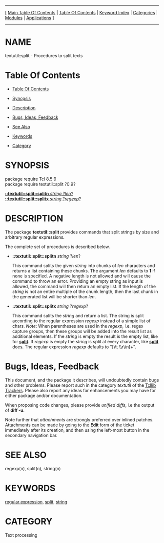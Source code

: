 
[//000000001]: # (textutil::split \- Text and string utilities, macro processing)
[//000000002]: # (Generated from file 'textutil\_split\.man' by tcllib/doctools with format 'markdown')
[//000000003]: # (textutil::split\(n\) 0\.9 tcllib "Text and string utilities, macro processing")

<hr> [ <a href="../../../../toc.md">Main Table Of Contents</a> &#124; <a
href="../../../toc.md">Table Of Contents</a> &#124; <a
href="../../../../index.md">Keyword Index</a> &#124; <a
href="../../../../toc0.md">Categories</a> &#124; <a
href="../../../../toc1.md">Modules</a> &#124; <a
href="../../../../toc2.md">Applications</a> ] <hr>

# NAME

textutil::split \- Procedures to split texts

# <a name='toc'></a>Table Of Contents

  - [Table Of Contents](#toc)

  - [Synopsis](#synopsis)

  - [Description](#section1)

  - [Bugs, Ideas, Feedback](#section2)

  - [See Also](#seealso)

  - [Keywords](#keywords)

  - [Category](#category)

# <a name='synopsis'></a>SYNOPSIS

package require Tcl 8\.5 9  
package require textutil::split ?0\.9?  

[__::textutil::split::splitn__ *string* ?*len*?](#1)  
[__::textutil::split::splitx__ *string* ?*regexp*?](#2)  

# <a name='description'></a>DESCRIPTION

The package __textutil::split__ provides commands that split strings by size
and arbitrary regular expressions\.

The complete set of procedures is described below\.

  - <a name='1'></a>__::textutil::split::splitn__ *string* ?*len*?

    This command splits the given *string* into chunks of *len* characters
    and returns a list containing these chunks\. The argument *len* defaults to
    __1__ if none is specified\. A negative length is not allowed and will
    cause the command to throw an error\. Providing an empty string as input is
    allowed, the command will then return an empty list\. If the length of the
    *string* is not an entire multiple of the chunk length, then the last
    chunk in the generated list will be shorter than *len*\.

  - <a name='2'></a>__::textutil::split::splitx__ *string* ?*regexp*?

    This command splits the *string* and return a list\. The string is split
    according to the regular expression *regexp* instead of a simple list of
    chars\. *Note*: When parentheses are used in the *regexp*, i\.e\. regex
    capture groups, then these groups will be added into the result list as
    additional elements\. If the *string* is empty the result is the empty
    list, like for __[split](\.\./\.\./\.\./\.\./index\.md\#split)__\. If
    *regexp* is empty the *string* is split at every character, like
    __[split](\.\./\.\./\.\./\.\./index\.md\#split)__ does\. The regular expression
    *regexp* defaults to "\[\\\\t \\\\r\\\\n\]\+"\.

# <a name='section2'></a>Bugs, Ideas, Feedback

This document, and the package it describes, will undoubtedly contain bugs and
other problems\. Please report such in the category *textutil* of the [Tcllib
Trackers](http://core\.tcl\.tk/tcllib/reportlist)\. Please also report any ideas
for enhancements you may have for either package and/or documentation\.

When proposing code changes, please provide *unified diffs*, i\.e the output of
__diff \-u__\.

Note further that *attachments* are strongly preferred over inlined patches\.
Attachments can be made by going to the __Edit__ form of the ticket
immediately after its creation, and then using the left\-most button in the
secondary navigation bar\.

# <a name='seealso'></a>SEE ALSO

regexp\(n\), split\(n\), string\(n\)

# <a name='keywords'></a>KEYWORDS

[regular expression](\.\./\.\./\.\./\.\./index\.md\#regular\_expression),
[split](\.\./\.\./\.\./\.\./index\.md\#split),
[string](\.\./\.\./\.\./\.\./index\.md\#string)

# <a name='category'></a>CATEGORY

Text processing
